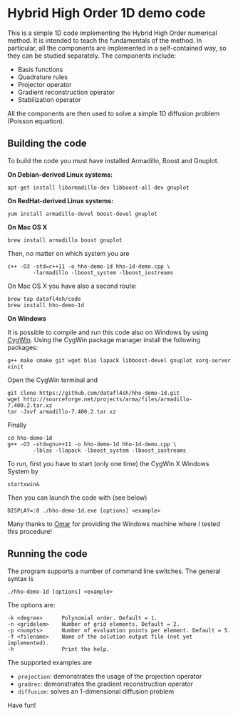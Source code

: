 Hybrid High Order 1D demo code
==============================

This is a simple 1D code implementing the Hybrid High Order numerical method. It is intended to teach the fundamentals of the method. In particular, all the components are implemented in a self-contained way, so they can be studied separately. The components include:
 
 * Basis functions
 * Quadrature rules
 * Projector operator
 * Gradient reconstruction operator
 * Stabilization operator

All the components are then used to solve a simple 1D diffusion problem (Poisson equation).

Building the code
-----------------

To build the code you must have installed Armadillo, Boost and Gnuplot.

__On Debian-derived Linux systems:__

    apt-get install libarmadillo-dev libboost-all-dev gnuplot
    
__On RedHat-derived Linux systems:__

	yum install armadillo-devel boost-devel gnuplot

__On Mac OS X__

    brew install armadillo boost gnuplot
    
Then, no matter on which system you are
	
	c++ -O3 -std=c++11 -o hho-demo-1d hho-1d-demo.cpp \
	        -larmadillo -lboost_system -lboost_iostreams
           
On Mac OS X you have also a second route:

    brew tap datafl4sh/code
    brew install hho-demo-1d
    
__On Windows__

It is possible to compile and run this code also on Windows by using [CygWin](https://cygwin.com). Using the CygWin package manager install the following packages:
 
    g++ make cmake git wget blas lapack libboost-devel gnuplot xorg-server xinit
    
Open the CygWin terminal and

    git clone https://github.com/datafl4sh/hho-demo-1d.git
    wget http://sourceforge.net/projects/arma/files/armadillo-7.400.2.tar.xz
    tar -Jxvf armadillo-7.400.2.tar.xz
    
Finally
    
    cd hho-demo-1d
    g++ -O3 -std=gnu++11 -o hho-demo-1d hho-1d-demo.cpp \
	        -lblas -llapack -lboost_system -lboost_iostreams
	        
To run, first you have to start (only one time) the CygWin X Windows System by

    startxwin&
    
Then you can launch the code with (see below)
    
    DISPLAY=:0 ./hho-demo-1d.exe [options] <example>
    
Many thanks to [Omar](http://blog.solidspace.org) for providing the Windows machine where I tested this procedure!

Running the code
----------------

The program supports a number of command line switches. The general syntax is

    ./hho-demo-1d [options] <example>
    
The options are:

    -k <degree>      Polynomial order. Default = 1.
    -n <gridelem>    Number of grid elements. Default = 2.
    -p <numpts>      Number of evaluation points per element. Default = 5.
    -f <filename>    Name of the solution output file (not yet implemented).
    -h               Print the help.
    
The supported examples are

 * `projection`: demonstrates the usage of the projection operator
 * `gradrec`: demonstrates the gradient reconstruction operator
 * `diffusion`: solves an 1-dimensional diffusion problem
      
Have fun!
